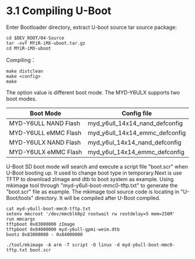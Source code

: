# 3.1 Compiling U-Boot

Enter Bootloader directory, extract U-boot source tar source package:

```
cd $DEV_ROOT/04-Source
tar -xvf MYiR-iMX-uboot.tar.gz
cd MYiR-iMX-uboot
```

Compiling：
 
```
make distclean 
make <config>
make
```

The <config> option value is different boot mode. The MYD-Y6ULX supports two boot modes.

Boot Mode | Config file
-------- | --------
MYD-Y6ULL NAND Flash | myd_y6ull_14x14_nand_defconfig
MYD-Y6ULL eMMC Flash | myd_y6ull_14x14_emmc_defconfig
MYD-Y6ULX NAND Flash | myd_y6ul_14x14_nand_defconfig
MYD-Y6ULX eMMC Flash | myd_y6ul_14x14_emmc_defconfig

U-Boot SD boot mode will search and execute a script file "boot.scr" when U-Boot booting up. It used to change boot type in temporary.Next is use TFTP to download zImage and dtb to boot system as example. Using mkimage tool through "myd-y6ull-boot-mmc0-tftp.txt" to generate the "boot.scr" file as example. The mkimage tool source code is locating in "U-Boot/tools" directory. It will be compiled after U-Boot compiled.

```
cat myd-y6ull-boot-mmc0-tftp.txt
setenv mmcroot '/dev/mmcblk0p2 rootwait rw rootdelay=5 mem=256M'
run mmcargs
tftpboot 0x83000000 zImage
tftpboot 0x84000000 myd-y6ull-gpmi-weim.dtb
bootz 0x83000000 - 0x84000000

./tool/mkimage -A arm -T script -O linux -d myd-y6ull-boot-mmc0-tftp.txt boot.scr
```
